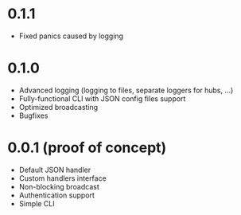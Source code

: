 # 0.1.1

* Fixed panics caused by logging

# 0.1.0

* Advanced logging (logging to files, separate loggers for hubs, ...)
* Fully-functional CLI with JSON config files support
* Optimized broadcasting
* Bugfixes

# 0.0.1 (proof of concept)

* Default JSON handler
* Custom handlers interface
* Non-blocking broadcast
* Authentication support
* Simple CLI 
